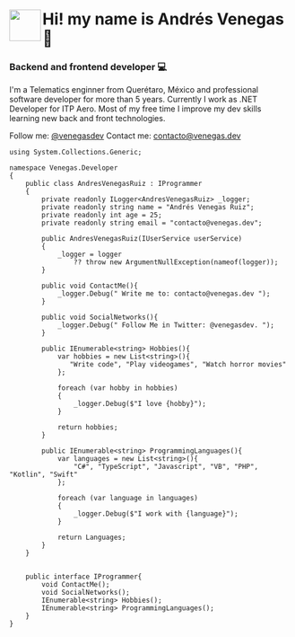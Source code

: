 # <img src="https://raw.githubusercontent.com/andresvenegasr/andresvenegasr/master/favicon.ico" align="left" height="56" width="56" > Hi! my name is Andrés Venegas 🐺

### Backend and frontend developer 💻

I'm a Telematics enginner from Querétaro, México and professional software developer for more than 5 years. Currently I work as .NET Developer for ITP Aero. Most of my free time I improve my dev skills learning new back and front technologies.

Follow me: [@venegasdev](https://twitter.com/venegasdev)
Contact me: [contacto@venegas.dev](mailto:contacto@venegas.dev)

```CSharp
using System.Collections.Generic;

namespace Venegas.Developer
{
    public class AndresVenegasRuiz : IProgrammer
    {
        private readonly ILogger<AndresVenegasRuiz> _logger;
        private readonly string name = "Andrés Venegas Ruiz";
        private readonly int age = 25;
        private readonly string email = "contacto@venegas.dev";
        
        public AndresVenegasRuiz(IUserService userService)
        {
            _logger = logger
                ?? throw new ArgumentNullException(nameof(logger));
        }

        public void ContactMe(){
            _logger.Debug(" Write me to: contacto@venegas.dev ");
        }

        public void SocialNetworks(){
            _logger.Debug(" Follow Me in Twitter: @venegasdev. ");
        }

        public IEnumerable<string> Hobbies(){
            var hobbies = new List<string>(){
               "Write code", "Play videogames", "Watch horror movies"
            };

            foreach (var hobby in hobbies)
            {
                _logger.Debug($"I love {hobby}");
            }

            return hobbies;
        }

        public IEnumerable<string> ProgrammingLanguages(){
            var languages = new List<string>(){
                "C#", "TypeScript", "Javascript", "VB", "PHP", "Kotlin", "Swift"
            };

            foreach (var language in languages)
            {
                _logger.Debug($"I work with {language}");
            }

            return Languages;
        }
    }


    public interface IProgrammer{
        void ContactMe();
        void SocialNetworks();
        IEnumerable<string> Hobbies();
        IEnumerable<string> ProgrammingLanguages();
    }
}
```



<!--
**andresvenegasr/andresvenegasr** is a ✨ _special_ ✨ repository because its `README.md` (this file) appears on your GitHub profile.

Here are some ideas to get you started:

- 🔭 I’m currently working on ...
- 🌱 I’m currently learning ...
- 👯 I’m looking to collaborate on ...
- 🤔 I’m looking for help with ...
- 💬 Ask me about ...
- 📫 How to reach me: ...
- 😄 Pronouns: ...
- ⚡ Fun fact: ...
-->
